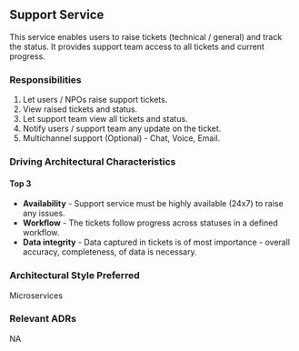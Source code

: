 ## Support Service

This service enables users to raise tickets (technical / general) and track the status. It provides support team access to all tickets and current progress.

### Responsibilities
1. Let users / NPOs raise support tickets.
2. View raised tickets and status.
3. Let support team view all tickets and status.
4. Notify users / support team any update on the ticket.
5. Multichannel support (Optional) - Chat, Voice, Email.

### Driving Architectural Characteristics

#### Top 3
* **Availability** - Support service must be highly available (24x7) to raise any issues.
* **Workflow** - The tickets follow progress across statuses in a defined workflow.
* **Data integrity** - Data captured in tickets is of most importance - overall accuracy, completeness,  of data is necessary.

### Architectural Style Preferred
Microservices

### Relevant ADRs
NA

